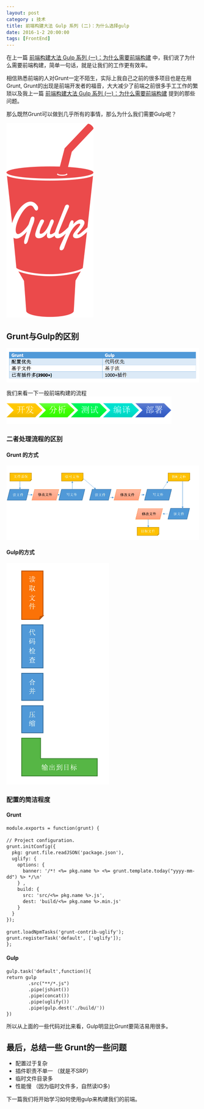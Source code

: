```yaml
---
layout: post
category : 技术
title: 前端构建大法 Gulp 系列 (二)：为什么选择gulp 
date: 2016-1-2 20:00:00
tags: [FrontEnd]
---
```





在上一篇 [前端构建大法 Gulp 系列 (一)：为什么需要前端构建](http://deshui.wang/%E6%8A%80%E6%9C%AF/2016/01/01/why-need-front-end-build/) 中，我们说了为什么需要前端构建，简单一句话，就是让我们的工作更有效率。

相信熟悉前端的人对Grunt一定不陌生，实际上我自己之前的很多项目也是在用Grunt, Grunt的出现是前端开发者的福音，大大减少了前端之前很多手工工作的繁琐以及我上一篇 [前端构建大法 Gulp 系列 (一)：为什么需要前端构建](http://deshui.wang/%E6%8A%80%E6%9C%AF/2016/01/01/why-need-front-end-build/) 提到的那些问题。

那么既然Grunt可以做到几乎所有的事情，那么为什么我们需要Gulp呢？

<img class="img-responsive" src="/assets/images/gulp/1.png" />

## Grunt与Gulp的区别

<img class="img-responsive" src="/assets/images/gulp/2.png" />

我们来看一下一般前端构建的流程
<img class="img-responsive" src="/assets/images/gulp/3.png" />

###  二者处理流程的区别
#### Grunt 的方式

<img class="img-responsive" src="/assets/images/gulp/4.png" />

#### Gulp的方式

<img class="img-responsive" src="/assets/images/gulp/5.png" />

###  配置的简洁程度

#### Grunt

    module.exports = function(grunt) {

    // Project configuration.
    grunt.initConfig({
      pkg: grunt.file.readJSON('package.json'),
      uglify: {
        options: {
          banner: '/*! <%= pkg.name %> <%= grunt.template.today("yyyy-mm-dd") %> */\n'
        } ,
        build: {
          src: 'src/<%= pkg.name %>.js',
          dest: 'build/<%= pkg.name %>.min.js'
        }
      }
    });
 
    grunt.loadNpmTasks('grunt-contrib-uglify'); 
    grunt.registerTask('default', ['uglify']);
    };

#### Gulp

    gulp.task('default',function(){    
    return gulp
            .src("**/*.js")
            .pipe(jshint())
            .pipe(concat())
            .pipe(uglify())
            .pipe(gulp.dest('./build/'))        
    })

所以从上面的一些代码对比来看，Gulp明显比Grunt要简洁易用很多。

## 最后，总结一些 Grunt的一些问题

* 配置过于复杂
* 插件职责不单一 （就是不SRP）
* 临时文件目录多
* 性能慢 （因为临时文件多，自然读IO多)

下一篇我们将开始学习如何使用gulp来构建我们的前端。